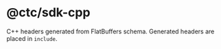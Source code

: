 # @ctc/sdk-cpp

C++ headers generated from FlatBuffers schema. Generated headers are placed in `include`.

